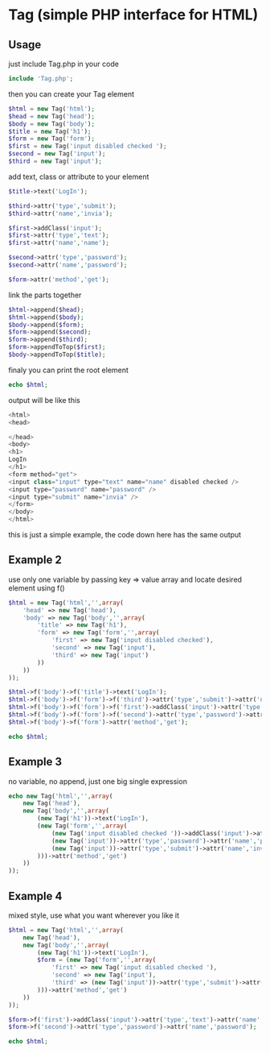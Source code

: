 # Tag (simple PHP interface for HTML)

## Usage

just include Tag.php in your code

```php
include 'Tag.php';
```

then you can create your Tag element

```php
$html = new Tag('html');
$head = new Tag('head');
$body = new Tag('body');
$title = new Tag('h1');
$form = new Tag('form');
$first = new Tag('input disabled checked ');
$second = new Tag('input');
$third = new Tag('input');
```

add text, class or attribute to your element

```php
$title->text('LogIn');

$third->attr('type','submit');
$third->attr('name','invia');

$first->addClass('input');
$first->attr('type','text');
$first->attr('name','name');

$second->attr('type','password');
$second->attr('name','password');

$form->attr('method','get');
```

link the parts together
```php
$html->append($head);
$html->append($body);
$body->append($form);
$form->append($second);
$form->append($third);
$form->appendToTop($first);
$body->appendToTop($title);
```

finaly you can print the root element
```php
echo $html;
```

output will be like this
```php
<html>
<head>

</head>
<body>
<h1>
LogIn
</h1>
<form method="get">
<input class="input" type="text" name="name" disabled checked />
<input type="password" name="password" />
<input type="submit" name="invia" />
</form>
</body>
</html>
```

this is just a simple example, the code down here has the same output

## Example 2

use only one variable by passing key => value array and locate desired element using f()  
```php
$html = new Tag('html','',array(
	'head' => new Tag('head'),
	'body' => new Tag('body','',array(
		'title' => new Tag('h1'),
		'form' => new Tag('form','',array(
			'first' => new Tag('input disabled checked'),
			'second' => new Tag('input'),
			'third' => new Tag('input')
		))
	))
));

$html->f('body')->f('title')->text('LogIn');
$html->f('body')->f('form')->f('third')->attr('type','submit')->attr('name','invia');
$html->f('body')->f('form')->f('first')->addClass('input')->attr('type','text')->attr('name','name');
$html->f('body')->f('form')->f('second')->attr('type','password')->attr('name','password');
$html->f('body')->f('form')->attr('method','get');

echo $html;
```

## Example 3

no variable, no append, just one big single expression 
```php
echo new Tag('html','',array(
	new Tag('head'),
	new Tag('body','',array(
		(new Tag('h1'))->text('LogIn'),
		(new Tag('form','',array(
			(new Tag('input disabled checked '))->addClass('input')->attr('type','text')->attr('name','name'),
			(new Tag('input'))->attr('type','password')->attr('name','password'),
			(new Tag('input'))->attr('type','submit')->attr('name','invia')
		)))->attr('method','get')
	))
));
```
## Example 4

mixed style, use what you want wherever you like it
```php
$html = new Tag('html','',array(
	new Tag('head'),
	new Tag('body','',array(
		(new Tag('h1'))->text('LogIn'),
		$form = (new Tag('form','',array(
			'first' => new Tag('input disabled checked '),
			'second' => new Tag('input'),
			'third' => (new Tag('input'))->attr('type','submit')->attr('name','invia')
		)))->attr('method','get')
	))
));

$form->f('first')->addClass('input')->attr('type','text')->attr('name','name');
$form->f('second')->attr('type','password')->attr('name','password');

echo $html;
```